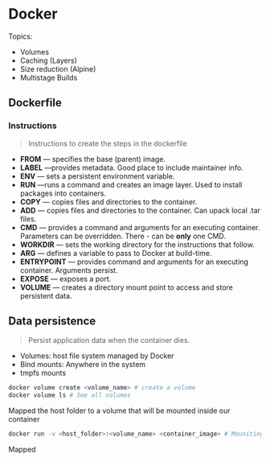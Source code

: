 
# Docker

Topics:
- Volumes
- Caching (Layers)
- Size reduction (Alpine)
- Multistage Builds

## Dockerfile
### Instructions

> Instructions to create the steps in the dockerfile
> 
- **FROM** — specifies the base (parent) image.
- **LABEL** —provides metadata. Good place to include maintainer info.
- **ENV** — sets a persistent environment variable.
- **RUN** —runs a command and creates an image layer. Used to install packages into containers.
- **COPY** — copies files and directories to the container.
- **ADD** — copies files and directories to the container. Can upack local .tar files.
- **CMD** — provides a command and arguments for an executing container. Parameters can be overridden. There - can be **only** one CMD.
- **WORKDIR** — sets the working directory for the instructions that follow.
- **ARG** — defines a variable to pass to Docker at build-time.
- **ENTRYPOINT** — provides command and arguments for an executing container. Arguments persist.
- **EXPOSE** — exposes a port.
- **VOLUME** — creates a directory mount point to access and store persistent data.

## Data persistence

> Persist application data when the container dies.

- Volumes: host file system managed by Docker
- Bind mounts: Anywhere in the system
- tmpfs mounts

```sh
docker volume create <volume_name> # create a volume
docker volume ls # See all volumes
```

Mapped the host folder to a volume that will be mounted inside our container
```sh
docker run -v <host_folder>:<volume_name> <container_image> # Mouniting a data volume to a container
```

Mapped 